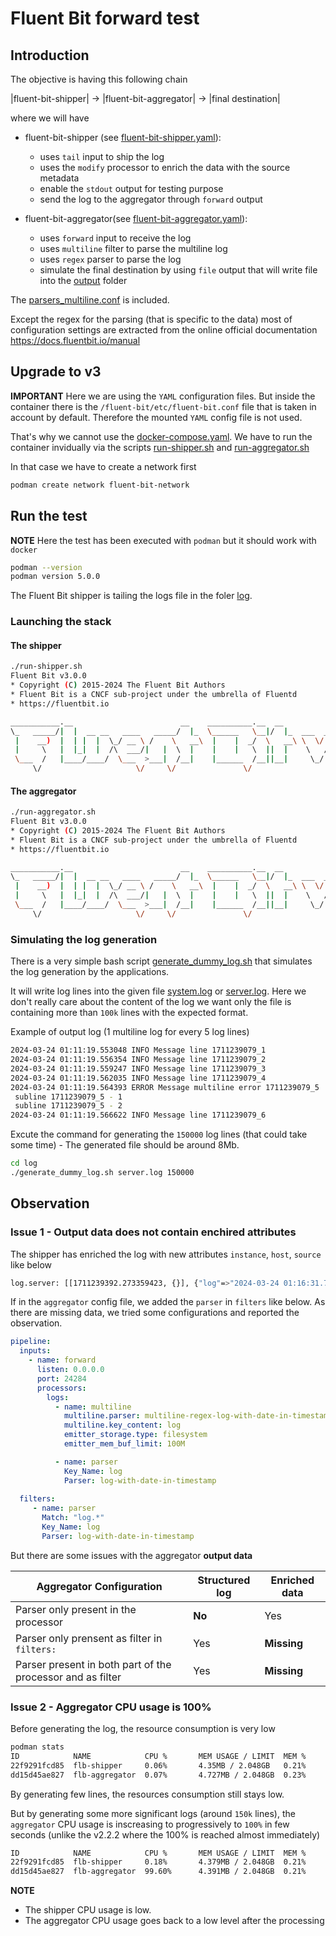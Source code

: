 # Fluent Bit forward test

## Introduction 
The objective is having this following chain 

|fluent-bit-shipper| -> |fluent-bit-aggregator| -> |final destination| 

where we will have 
* fluent-bit-shipper (see [fluent-bit-shipper.yaml](./fluent-bit/fluent-bit-shipper.yaml)):
    * uses `tail` input to ship the log 
    * uses the `modify` processor to enrich the data with the source metadata
    * enable the `stdout` output for testing purpose
    * send the log to the aggregator through `forward` output

* fluent-bit-aggregator(see [fluent-bit-aggregator.yaml](./fluent-bit/fluent-bit-aggregator.yaml)):
    * uses `forward` input to receive the log 
    * uses `multiline` filter to parse the multiline log
    * uses `regex` parser to parse the log
    * simulate the final destination by using `file` output that will write file into the [output](./fluent-bit/output/) folder

The [parsers_multiline.conf](./fluent-bit/parsers_multiline.conf) is included. 

Except the regex for the parsing (that is specific to the data) most of configuration settings are extracted from the online official documentation https://docs.fluentbit.io/manual


## Upgrade to v3
**IMPORTANT**
Here we are using the `YAML` configuration files. But inside the container there is the `/fluent-bit/etc/fluent-bit.conf` file that is taken in account by default. Therefore the mounted `YAML` config file is not used. 

That's why we cannot use the [docker-compose.yaml](./docker-compose.yaml). We have to run the container invidually via the scripts [run-shipper.sh](run-shipper.sh) and [run-aggregator.sh](run-aggregator.sh)

In that case we have to create a network first 
```bash
podman create network fluent-bit-network
```


## Run the test
**NOTE** Here the test has been executed with `podman` but it should work with `docker`

```bash
podman --version
podman version 5.0.0
```


The Fluent Bit shipper is tailing the logs file in the foler [log](./log/). 

### Launching the stack 
#### The shipper
```bash
./run-shipper.sh
Fluent Bit v3.0.0
* Copyright (C) 2015-2024 The Fluent Bit Authors
* Fluent Bit is a CNCF sub-project under the umbrella of Fluentd
* https://fluentbit.io

___________.__                        __    __________.__  __          ________  
\_   _____/|  |  __ __   ____   _____/  |_  \______   \__|/  |_  ___  _\_____  \ 
 |    __)  |  | |  |  \_/ __ \ /    \   __\  |    |  _/  \   __\ \  \/ / _(__  < 
 |     \   |  |_|  |  /\  ___/|   |  \  |    |    |   \  ||  |    \   / /       \
 \___  /   |____/____/  \___  >___|  /__|    |______  /__||__|     \_/ /______  /
     \/                     \/     \/               \/                        \/ 

```

#### The aggregator
```bash
./run-aggregator.sh
Fluent Bit v3.0.0
* Copyright (C) 2015-2024 The Fluent Bit Authors
* Fluent Bit is a CNCF sub-project under the umbrella of Fluentd
* https://fluentbit.io

___________.__                        __    __________.__  __          ________  
\_   _____/|  |  __ __   ____   _____/  |_  \______   \__|/  |_  ___  _\_____  \ 
 |    __)  |  | |  |  \_/ __ \ /    \   __\  |    |  _/  \   __\ \  \/ / _(__  < 
 |     \   |  |_|  |  /\  ___/|   |  \  |    |    |   \  ||  |    \   / /       \
 \___  /   |____/____/  \___  >___|  /__|    |______  /__||__|     \_/ /______  /
     \/                     \/     \/               \/                        \/ 
```

### Simulating the log generation
There is a very simple bash script [generate_dummy_log.sh](./log/generate_dummy_log.sh) that simulates the log generation by the applications. 

It will write log lines into the given file [system.log](./log/system.log) or [server.log](./log/server.log). Here we don't really care about the content of the log we want only the file is containing more than `100k` lines with the expected format. 

Example of output log (1 multiline log for every 5 log lines)
```bash
2024-03-24 01:11:19.553048 INFO Message line 1711239079_1
2024-03-24 01:11:19.556354 INFO Message line 1711239079_2
2024-03-24 01:11:19.559247 INFO Message line 1711239079_3
2024-03-24 01:11:19.562035 INFO Message line 1711239079_4
2024-03-24 01:11:19.564393 ERROR Message multiline error 1711239079_5
 subline 1711239079_5 - 1 
 subline 1711239079_5 - 2
2024-03-24 01:11:19.566622 INFO Message line 1711239079_6
```

Excute the command for generating the `150000` log lines (that could take some time) - The generated file should be around 8Mb.

```bash
cd log 
./generate_dummy_log.sh server.log 150000
```

## Observation 

### Issue 1 - Output data does not contain enchired attributes

The shipper has enriched the log with new attributes `instance`, `host`, `source` like below 

```bash
log.server: [[1711239392.273359423, {}], {"log"=>"2024-03-24 01:16:31.785293 INFO Message line 1711239391_1", "host"=>"9fb58ffe8fd7", "source"=>"server"}]
```


If in the `aggregator` config file, we added the `parser` in `filters` like below. As there are missing data, we tried some configurations and reported the observation.

```yaml
pipeline:
  inputs:
    - name: forward
      listen: 0.0.0.0
      port: 24284
      processors:
        logs:
          - name: multiline
            multiline.parser: multiline-regex-log-with-date-in-timestamp
            multiline.key_content: log
            emitter_storage.type: filesystem
            emitter_mem_buf_limit: 100M

          - name: parser
            Key_Name: log
            Parser: log-with-date-in-timestamp
  
  filters:
     - name: parser
       Match: "log.*"
       Key_Name: log
       Parser: log-with-date-in-timestamp

```

But there are some issues with the aggregator **output data**

| Aggregator Configuration | Structured log | Enriched data |
|-|-|-|
|Parser only present in the processor| **No** | Yes |
|Parser only prensent as filter in `filters:` | Yes | **Missing** |
|Parser present in both part of the processor and as filter | Yes | **Missing** |  



### Issue 2 - Aggregator CPU usage is 100%
Before generating the log, the resource consumption is very low 

```bash
podman stats
ID            NAME            CPU %       MEM USAGE / LIMIT  MEM %       NET IO             BLOCK IO    PIDS        CPU TIME      AVG CPU %
22f9291fcd85  flb-shipper     0.06%       4.35MB / 2.048GB   0.21%       84.84kB / 22.71MB  0B / 0B     5           5.898993s     0.04%
dd15d45ae827  flb-aggregator  0.07%       4.727MB / 2.048GB  0.23%       22.71MB / 83.1kB   0B / 0B     4           6m14.746582s  2.66%
```

By generating few lines, the resources consumption still stays low. 

But by generating some more significant logs (around `150k` lines), the `aggregator` CPU usage is inscreasing to progressively to `100%` in few seconds (unlike the v2.2.2 where the 100% is reached almost immediately)

```bash
ID            NAME            CPU %       MEM USAGE / LIMIT  MEM %       NET IO             BLOCK IO    PIDS        CPU TIME     AVG CPU %
22f9291fcd85  flb-shipper     0.18%       4.379MB / 2.048GB  0.21%       39.76kB / 9.825MB  0B / 0B     5           201.586ms    0.17%
dd15d45ae827  flb-aggregator  99.60%      4.391MB / 2.048GB  0.21%       9.825MB / 38.51kB  0B / 0B     4           1m4.715061s  57.44%
```

**NOTE**

* The shipper CPU usage is low. 
* The aggregator CPU usage goes back to a low level after the processing
